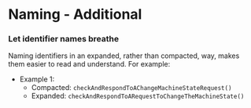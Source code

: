 # Naming - Additional

### Let identifier names breathe

Naming identifiers in an expanded, rather than compacted, way, makes them easier
to read and understand. For example:

- Example 1:
    - Compacted: `checkAndRespondToAChangeMachineStateRequest()`
    - Expanded: `checkAndRespondToARequestToChangeTheMachineState()`
